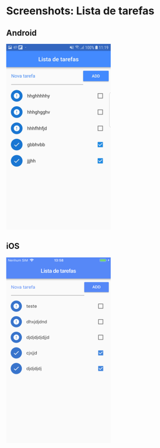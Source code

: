# Screenshots: Lista de tarefas

## Android
<img src="./android/11.jpg" alt="screenshot" height="500">

## iOS
<img src="./ios/11.jpg" alt="screenshot" height="500">